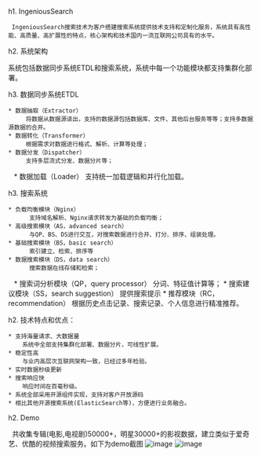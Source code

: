 h1. IngeniousSearch

     IngeniousSearch搜索技术为客户搭建搜索系统提供技术支持和定制化服务，系统具有高性能、高质量、高扩展性的特点，核心架构和技术国内一流互联网公司具有的水平。
     
h2. 系统架构

系统包括数据同步系统ETDL和搜索系统，系统中每一个功能模块都支持集群化部署。

h3. 数据同步系统ETDL

    * 数据抽取（Extractor）
         将数据从数据源读出，支持的数据源包括数据库、文件、其他后台服务等等；支持多数据源数据的合并。 
    * 数据转化（Transformer）
         根据需求对数据进行格式、解析、计算等处理；
    * 数据分发（Dispatcher）
         支持多层流式分发、数据分片等；
    * 数据加载（Loader）
         支持统一加载逻辑和并行化加载。
         
h3. 搜索系统

    * 负载均衡模块（Nginx）
          支持域名解析、Nginx请求转发为基础的负载均衡；
    * 高级搜索模块（AS，advanced search）
          与QP、BS、DS进行交互，对搜索数据进行合并、打分、排序、组装处理。
    * 基础搜索模块（BS，basic search）
          索引建立、检索、排序等
    * 数据搜索模块（DS，data search）
          搜索数据在线存储和检索；
    * 搜索词分析模块（QP，query processor）
          分词、特征值计算等；
    * 搜索建议模块（SS，search suggestion）
          提供搜索提示
    * 推荐模块（RC，recommendation）
          根据历史点击记录、搜索记录、个人信息进行精准推荐。
          
h2. 技术特点和优点：

    * 支持海量请求、大数据量
        系统中全部支持集群化部署、数据分片，可线性扩展。
    * 稳定性高
        与业内高层次互联网架构一致，已经过多年检验。
    * 实时数据秒级更新
    * 搜索响应快
        响应时间在百毫秒级。
    * 系统全部采用开源组件实现，支持对客户开放源码
    * 相比其他开源搜索系统(ElasticSearch等)，方便进行业务融合。 
    
h2. Demo

    共收集专辑(电影,电视剧)50000+，明星30000+的影视数据，建立类似于爱奇艺、优酷的视频搜索服务。如下为demo截图
    ![image]("https://github.com/mountaintaitiger/ingenioussearch/blob/master/images/1.png)
    ![image]("https://github.com/mountaintaitiger/ingenioussearch/blob/master/images/2.png)
